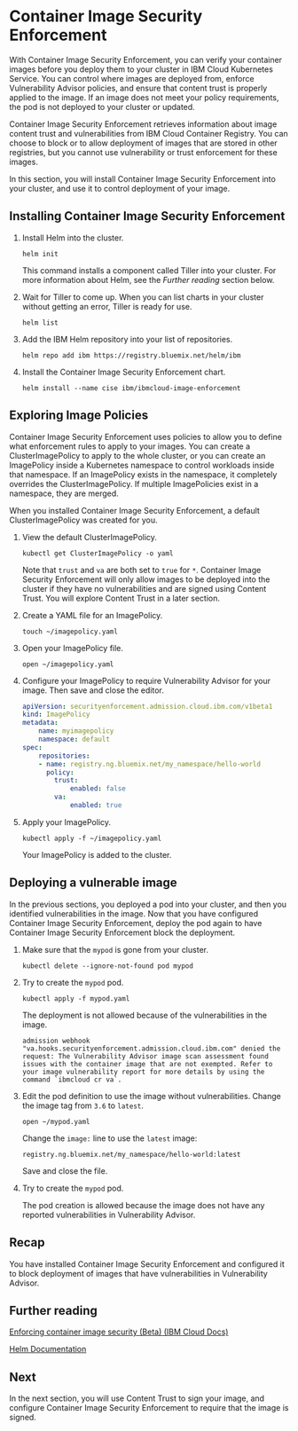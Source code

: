 # Container Image Security Enforcement

With Container Image Security Enforcement, you can verify your container images before you deploy them to your cluster in IBM Cloud Kubernetes Service. You can control where images are deployed from, enforce Vulnerability Advisor policies, and ensure that content trust is properly applied to the image. If an image does not meet your policy requirements, the pod is not deployed to your cluster or updated.

Container Image Security Enforcement retrieves information about image content trust and vulnerabilities from IBM Cloud Container Registry. You can choose to block or to allow deployment of images that are stored in other registries, but you cannot use vulnerability or trust enforcement for these images.

In this section, you will install Container Image Security Enforcement into your cluster, and use it to control deployment of your image.

## Installing Container Image Security Enforcement

1. Install Helm into the cluster.

    `helm init`

    This command installs a component called Tiller into your cluster. For more information about Helm, see the _Further reading_ section below.

2. Wait for Tiller to come up. When you can list charts in your cluster without getting an error, Tiller is ready for use.

    `helm list`

3. Add the IBM Helm repository into your list of repositories.

    `helm repo add ibm https://registry.bluemix.net/helm/ibm`

4. Install the Container Image Security Enforcement chart.

    `helm install --name cise ibm/ibmcloud-image-enforcement`

## Exploring Image Policies

Container Image Security Enforcement uses policies to allow you to define what enforcement rules to apply to your images. You can create a ClusterImagePolicy to apply to the whole cluster, or you can create an ImagePolicy inside a Kubernetes namespace to control workloads inside that namespace. If an ImagePolicy exists in the namespace, it completely overrides the ClusterImagePolicy. If multiple ImagePolicies exist in a namespace, they are merged.

When you installed Container Image Security Enforcement, a default ClusterImagePolicy was created for you.

1. View the default ClusterImagePolicy.

    `kubectl get ClusterImagePolicy -o yaml`

    Note that `trust` and `va` are both set to `true` for `*`. Container Image Security Enforcement will only allow images to be deployed into the cluster if they have no vulnerabilities and are signed using Content Trust. You will explore Content Trust in a later section.

2. Create a YAML file for an ImagePolicy.

    `touch ~/imagepolicy.yaml`

3. Open your ImagePolicy file.

    `open ~/imagepolicy.yaml`

4. Configure your ImagePolicy to require Vulnerability Advisor for your image. Then save and close the editor.

    ```yaml
    apiVersion: securityenforcement.admission.cloud.ibm.com/v1beta1
    kind: ImagePolicy
    metadata:
        name: myimagepolicy
        namespace: default
    spec:
        repositories:
        - name: registry.ng.bluemix.net/my_namespace/hello-world
          policy:
            trust:
                enabled: false
            va:
                enabled: true
    ```
5. Apply your ImagePolicy.

    `kubectl apply -f ~/imagepolicy.yaml`

    Your ImagePolicy is added to the cluster.

## Deploying a vulnerable image

In the previous sections, you deployed a pod into your cluster, and then you identified vulnerabilities in the image. Now that you have configured Container Image Security Enforcement, deploy the pod again to have Container Image Security Enforcement block the deployment.

1. Make sure that the `mypod` is gone from your cluster.

    `kubectl delete --ignore-not-found pod mypod`

2. Try to create the `mypod` pod.

    `kubectl apply -f mypod.yaml`

    The deployment is not allowed because of the vulnerabilities in the image.

    ``admission webhook "va.hooks.securityenforcement.admission.cloud.ibm.com" denied the request: The Vulnerability Advisor image scan assessment found issues with the container image that are not exempted. Refer to your image vulnerability report for more details by using the command `ibmcloud cr va`.``

3. Edit the pod definition to use the image without vulnerabilities. Change the image tag from `3.6` to `latest`.

    `open ~/mypod.yaml`

    Change the `image:` line to use the `latest` image:

    `registry.ng.bluemix.net/my_namespace/hello-world:latest`

    Save and close the file.

4. Try to create the `mypod` pod.

    The pod creation is allowed because the image does not have any reported vulnerabilities in Vulnerability Advisor.

## Recap

You have installed Container Image Security Enforcement and configured it to block deployment of images that have vulnerabilities in Vulnerability Advisor.

## Further reading

[Enforcing container image security (Beta) (IBM Cloud Docs)](https://console.bluemix.net/docs/services/Registry/registry_security_enforce.html#security_enforce)

[Helm Documentation](https://docs.helm.sh/)

## Next

In the next section, you will use Content Trust to sign your image, and configure Container Image Security Enforcement to require that the image is signed.
